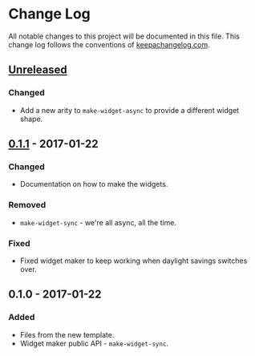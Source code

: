 # Change Log
All notable changes to this project will be documented in this file. This change log follows the conventions of [keepachangelog.com](http://keepachangelog.com/).

## [Unreleased]
### Changed
- Add a new arity to `make-widget-async` to provide a different widget shape.

## [0.1.1] - 2017-01-22
### Changed
- Documentation on how to make the widgets.

### Removed
- `make-widget-sync` - we're all async, all the time.

### Fixed
- Fixed widget maker to keep working when daylight savings switches over.

## 0.1.0 - 2017-01-22
### Added
- Files from the new template.
- Widget maker public API - `make-widget-sync`.

[Unreleased]: https://github.com/your-name/halfling/compare/0.1.1...HEAD
[0.1.1]: https://github.com/your-name/halfling/compare/0.1.0...0.1.1
